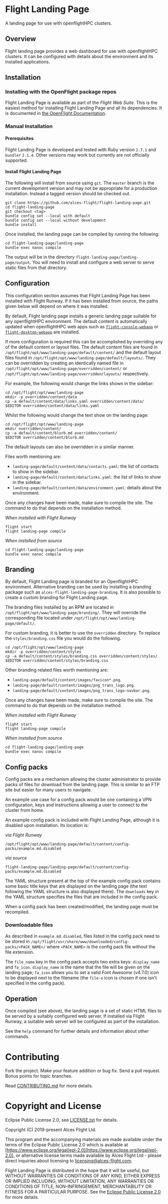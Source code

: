 # Flight Landing Page

A landing page for use with openflightHPC clusters.

## Overview

Flight landing page provides a web dashboard for use with openflightHPC
clusters.  It can be configured with details about the environment and its
installed applications.

## Installation

### Installing with the OpenFlight package repos

Flight Landing Page is available as part of the *Flight Web Suite*.  This is
the easiest method for installing Flight Landing Page and all its
dependencies.  It is documented in [the OpenFlight
Documentation](https://use.openflighthpc.org/installing-web-suite/install.html#installing-flight-web-suite).


### Manual Installation

#### Prerequisites

Flight Landing Page is developed and tested with Ruby version `2.7.1` and
`bundler` `2.1.4`.  Other versions may work but currently are not officially
supported.

#### Install Flight Landing Page

The following will install from source using `git`.  The `master` branch is
the current development version and may not be appropriate for a production
installation. Instead a tagged version should be checked out.

```
git clone https://github.com/alces-flight/flight-landing-page.git
cd flight-landing-page
git checkout <tag>
bundle config set --local with default
bundle config set --local without development
bundle install
```

Once installed, the landing page can be compiled by running the following:

```
cd flight-landing-page/landing-page
bundle exec nanoc compile
```

The output will be in the directory `flight-landing-page/landing-page/output`.
You will need to install and configure a web server to serve static files from
that directory.

## Configuration

This configuration section assumes that Flight Landing Page has been installed
with Flight Runway.  If it has been installed from source, the paths given
below will depend on where it was installed.

By default, Flight landing page installs a generic landing page suitable for
any openflightHPC environment.  The default content is automatically updated
when openflightHPC web apps such as
[`flight-console-webapp`](https://github.com/openflighthpc/flight-console-webapp)
or
[`flight-desktop-webapp`](https://github.com/openflighthpc/flight-desktop-webapp)
are installed.

If more configuration is required this can be accomplished by overriding any
of the default content or layout files.  The default content files are found
in `/opt/flight/opt/www/landing-page/default/content/` and the default layout
files found in `/opt/flight/opt/www/landing-page/default/layouts/`.  They can
be overridden by creating an identically named file in
`/opt/flight/opt/www/landing-page/overridden/content/` or
`/opt/flight/opt/www/landing-page/overridden/layouts/` respectively.

For example, the following would change the links shown in the sidebar:

```
cd /opt/flight/opt/www/landing-page
mkdir -p overridden/content/data
cp -a default/content/data/links.yaml overridden/content/data/
$EDITOR overridden/content/data/links.yaml
```

Whilst the following would change the text show on the landing page:

```
cd /opt/flight/opt/www/landing-page
mkdir overridden/content/
cp -a default/content/blurb.md overridden/content/
$EDITOR overridden/content/blurb.md
```

The default layouts can also be overridden in a similar manner.

Files worth mentioning are:

 - `landing-page/default/content/data/contacts.yaml`: the list of contacts to show
   in the sidebar.
 - `landing-page/default/content/data/links.yaml`: the list of links to show in the
   sidebar.
 - `landing-page/default/content/data/environment.yaml`: details about the
   environment.

Once any changes have been made, make sure to compile the site.  The command
to do that depends on the installation method.

*When installed with Flight Runway*

```
flight start
flight landing-page compile
```

*When installed from source*

```
cd flight-landing-page/landing-page
bundle exec nanoc compile
```

## Branding

By default, Flight Landing page is branded for an OpenflightHPC environment.
Alternative branding can be used by installing a branding package such as
`alces-flight-landing-page-branding`.  It is also possible to create a custom
branding for Flight Landing page.

The branding files installed by an RPM are located in
`/opt/flight/opt/www/landing-page/branding/`.  They will override the
corresponding file located under `/opt/flight/opt/www/landing-page/default/`.

For custom branding, it is better to use the `overridden` directory.  To
replace the `styles/branding.css` file you would do the following.

```
cd /opt/flight/opt/www/landing-page
mkdir -p overridden/content/styles
cp -a default/content/styles/branding.css overridden/content/styles/
$EDITOR overridden/content/styles/branding.css
```

Other branding related files worth mentioning are:

 - `landing-page/default/content/images/favicon*.png`.
 - `landing-page/default/content/images/png_trans_logo.png`.
 - `landing-page/default/content/images/png_trans_logo-navbar.png`.

Once any changes have been made, make sure to compile the site.  The command
to do that depends on the installation method.

*When installed with Flight Runway*

```
flight start
flight landing-page compile
```

*When installed from source*

```
cd flight-landing-page/landing-page
bundle exec nanoc compile
```

## Config packs

Config packs are a mechanism allowing the cluster administrator to provide
packs of files for download from the landing page.  This is similar to an FTP
site but easier for many users to navigate.

An example use case for a config pack would be one containing a VPN
configuration, keys and instructions allowing a user to connect to the cluster
from home.

An example config pack is included with Flight Landing Page, although it
is disabled upon installation. Its location is:

_via Flight Runway_
```
/opt/flight/opt/www/landing-page/default/content/config-packs/example.md.disabled
```

_via source_
```
flight-landing-page/landing-page/default/content/config-packs/example.md.disabled
```

The YAML structure present at the top of the example config pack contains some
basic title keys that are displayed on the landing page (the text following the
YAML structure is also displayed there). The `downloads` key in the YAML
structure specifies the files that are included in the config pack.

When a config pack has been created/modified, the landing page must be recompiled.

### Downloadable files

As described in `example.md.disabled`, files listed in the config pack need to
be stored in `/opt/flight/usr/share/www/downloaded/config-packs/<PACK_NAME>/`
where `<PACK_NAME>` is the config pack file without the file extension.

The `file_name` key in the config pack accepts two extra keys: `display_name`
and `fa_icon`. `display_name` is the name that the file will be given on the
landing page; `fa_icon` allows you to set a valid Font Awesome (v4.7.0) icon
to be displayed next to the filename (the `file-o` icon is chosen if one
isn't specified in the config pack).

## Operation

Once compiled (see above), the landing page is a set of static HTML files to
be served by a suitably configured web server.  If installed via Flight
Runway, a suitable web server will be configured as part of the installation.

See the `help` command for further details and information about other
commands.

# Contributing

Fork the project. Make your feature addition or bug fix. Send a pull
request. Bonus points for topic branches.

Read [CONTRIBUTING.md](CONTRIBUTING.md) for more details.

# Copyright and License

Eclipse Public License 2.0, see [LICENSE.txt](LICENSE.txt) for details.

Copyright (C) 2019-present Alces Flight Ltd.

This program and the accompanying materials are made available under
the terms of the Eclipse Public License 2.0 which is available at
[https://www.eclipse.org/legal/epl-2.0](https://www.eclipse.org/legal/epl-2.0),
or alternative license terms made available by Alces Flight Ltd -
please direct inquiries about licensing to
[licensing@alces-flight.com](mailto:licensing@alces-flight.com).

Flight Landing Page is distributed in the hope that it will be
useful, but WITHOUT WARRANTIES OR CONDITIONS OF ANY KIND, EITHER
EXPRESS OR IMPLIED INCLUDING, WITHOUT LIMITATION, ANY WARRANTIES OR
CONDITIONS OF TITLE, NON-INFRINGEMENT, MERCHANTABILITY OR FITNESS FOR
A PARTICULAR PURPOSE. See the [Eclipse Public License 2.0](https://opensource.org/licenses/EPL-2.0) for more
details.
